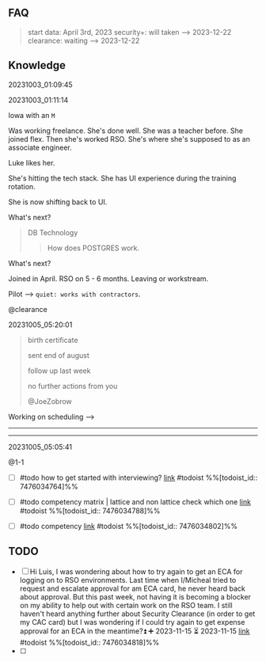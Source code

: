 ## FAQ

> start data: April 3rd, 2023
> security+: will taken --> 2023-12-22
> clearance: waiting --> 2023-12-22

## Knowledge

20231003_01:09:45

20231003_01:11:14

Iowa with an `M`

Was working freelance. She's done well. She was a teacher before. She joined flex. Then she's worked RSO. She's where she's supposed to as an associate engineer. 

Luke likes her. 

She's hitting the tech stack. She has UI experience during the training rotation. 

She is now shifting back to UI. 

What's next? 

> DB Technology
>> How does POSTGRES work. 

What's next?

Joined in April. RSO on 5 - 6 months. Leaving or workstream. 

Pilot --> `quiet: works with contractors`. 

@clearance 

20231005_05:20:01

> birth certificate 
> 
> sent end of august
> 
> follow up last week
> 
> no further actions from you
> 
> @JoeZobrow 

Working on scheduling --> 

---

---

20231005_05:05:41

@1-1 

- [ ] #todo how to get started with interviewing?  [link](https://todoist.com/showTask?id=7476034764) #todoist %%[todoist_id:: 7476034764]%%
- [ ] #todo competency matrix | lattice and non lattice check which one [link](https://todoist.com/showTask?id=7476034788) #todoist %%[todoist_id:: 7476034788]%%
- [ ] #todo competency  [link](https://todoist.com/showTask?id=7476034802) #todoist %%[todoist_id:: 7476034802]%%


## TODO

- [ ] Hi Luis, I was wondering about how to try again to get an ECA for logging on to RSO environments. Last time when I/Micheal tried to request and escalate approval for am ECA card, he never heard back about approval. But this past week, not having it is becoming a blocker on my ability to help out with certain work on the RSO team. I still haven't heard anything further about Security Clearance (in order to get my CAC card) but I was wondering if I could try again to get expense approval for an ECA in the meantime?⏫ ➕ 2023-11-15 ⏳ 2023-11-15  [link](https://todoist.com/showTask?id=7476034818) #todoist %%[todoist_id:: 7476034818]%%
- [ ] 